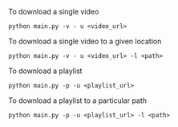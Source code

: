 To download a single video
```
python main.py -v - u <video_url>
```
To download a single video to a given location
```
python main.py -v - u <video_url> -l <path>
```
To download a playlist
```
python main.py -p -u <playlist_url>
```
To download a playlist to a particular path
```
python main.py -p -u <playlist_url> -l <path>
```